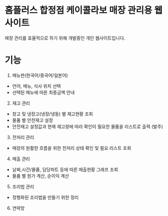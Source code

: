 # 홈플러스 합정점 케이콜라보 매장 관리용 웹사이트
매장 관리를 효율적으로 하기 위해 개발중인 개인 웹사이트입니다.


# 기능
1. 메뉴판(한국어/중국어/일본어)
 - 언어, 메뉴, 식사 위치 선택
 - 선택된 메뉴에 따른 최종금액 안내

2. 재고 관리
 - 창고 및 냉장고(냉장/냉동) 별 재고현황 조회
 - 물품 별 안전재고 설정
 - 안전재고 설정값과 현재 재고량에 따라 확인이 필요한 물품을 리스트로 출력 (발주)
 
3. 전처리 관리
 - 매장의 원활한 흐름을 위한 전처리 상태 확인 및 필요 리스트 조회

4. 매출 관리
 - 날짜,시간/물품, 담당파트 등에 따른 매출현황 그래프 조회
 - 물품 별 원가 계산, 순이익 계산
 
5. 조리법 관리
 - 정형화된 조리법을 만들기 위한 정리
 
6. 연락망
